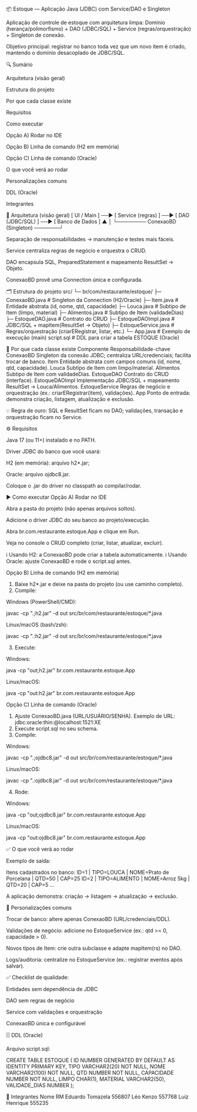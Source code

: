 📦 Estoque — Aplicação Java (JDBC) com Service/DAO e Singleton

Aplicação de controle de estoque com arquitetura limpa:
Domínio (herança/polimorfismo) + DAO (JDBC/SQL) + Service (regras/orquestração) + Singleton de conexão.

Objetivo principal: registrar no banco toda vez que um novo item é criado, mantendo o domínio desacoplado de JDBC/SQL.

🔍 Sumário

Arquitetura (visão geral)

Estrutura do projeto

Por que cada classe existe

Requisitos

Como executar

Opção A) Rodar no IDE

Opção B) Linha de comando (H2 em memória)

Opção C) Linha de comando (Oracle)

O que você verá ao rodar

Personalizações comuns

DDL (Oracle)

Integrantes

🧭 Arquitetura (visão geral)
[ UI / Main ] ──▶ [ Service (regras) ] ──▶ [ DAO (JDBC/SQL) ] ──▶ [ Banco de Dados ]
                         ▲                            │
                         └──────── ConexaoBD (Singleton) ───────┘


Separação de responsabilidades → manutenção e testes mais fáceis.

Service centraliza regras de negócio e orquestra o CRUD.

DAO encapsula SQL, PreparedStatement e mapeamento ResultSet → Objeto.

ConexaoBD provê uma Connection única e configurada.

🗂️ Estrutura do projeto
src/
└─ br/com/restaurante/estoque/
   ├─ ConexaoBD.java          # Singleton da Connection (H2/Oracle)
   ├─ Item.java               # Entidade abstrata (id, nome, qtd, capacidade)
   ├─ Louca.java              # Subtipo de Item (limpo, material)
   ├─ Alimentos.java          # Subtipo de Item (validadeDias)
   ├─ EstoqueDAO.java         # Contrato do CRUD
   ├─ EstoqueDAOImpl.java     # JDBC/SQL + mapItem(ResultSet → Objeto)
   ├─ EstoqueService.java     # Regras/orquestração (criarERegistrar, listar, etc.)
   └─ App.java                # Exemplo de execução (main)
script.sql                    # DDL para criar a tabela ESTOQUE (Oracle)

🧠 Por que cada classe existe
Componente	Responsabilidade-chave
ConexaoBD	Singleton da conexão JDBC; centraliza URL/credenciais; facilita trocar de banco.
Item	Entidade abstrata com campos comuns (id, nome, qtd, capacidade).
Louca	Subtipo de Item com limpo/material.
Alimentos	Subtipo de Item com validadeDias.
EstoqueDAO	Contrato do CRUD (interface).
EstoqueDAOImpl	Implementação JDBC/SQL + mapeamento ResultSet → Louca/Alimentos.
EstoqueService	Regras de negócio e orquestração (ex.: criarERegistrar(item), validações).
App	Ponto de entrada: demonstra criação, listagem, atualização e exclusão.

💡 Regra de ouro: SQL e ResultSet ficam no DAO; validações, transação e orquestração ficam no Service.

⚙️ Requisitos

Java 17 (ou 11+) instalado e no PATH.

Driver JDBC do banco que você usará:

H2 (em memória): arquivo h2*.jar;

Oracle: arquivo ojdbc8.jar.

Coloque o .jar do driver no classpath ao compilar/rodar.

▶️ Como executar
Opção A) Rodar no IDE

Abra a pasta do projeto (não apenas arquivos soltos).

Adicione o driver JDBC do seu banco ao projeto/execução.

Abra br.com.restaurante.estoque.App e clique em Run.

Veja no console o CRUD completo (criar, listar, atualizar, excluir).

ℹ️ Usando H2: a ConexaoBD pode criar a tabela automaticamente.
ℹ️ Usando Oracle: ajuste ConexaoBD e rode o script.sql antes.

Opção B) Linha de comando (H2 em memória)

1) Baixe h2*.jar e deixe na pasta do projeto (ou use caminho completo).
2) Compile:

Windows (PowerShell/CMD):

javac -cp ".;h2.jar" -d out src/br/com/restaurante/estoque/*.java


Linux/macOS (bash/zsh):

javac -cp ".:h2.jar" -d out src/br/com/restaurante/estoque/*.java


3) Execute:

Windows:

java -cp "out;h2.jar" br.com.restaurante.estoque.App


Linux/macOS:

java -cp "out:h2.jar" br.com.restaurante.estoque.App

Opção C) Linha de comando (Oracle)

1) Ajuste ConexaoBD.java (URL/USUÁRIO/SENHA).
Exemplo de URL: jdbc:oracle:thin:@localhost:1521:XE
2) Execute script.sql no seu schema.
3) Compile:

Windows:

javac -cp ".;ojdbc8.jar" -d out src/br/com/restaurante/estoque/*.java


Linux/macOS:

javac -cp ".:ojdbc8.jar" -d out src/br/com/restaurante/estoque/*.java


4) Rode:

Windows:

java -cp "out;ojdbc8.jar" br.com.restaurante.estoque.App


Linux/macOS:

java -cp "out:ojdbc8.jar" br.com.restaurante.estoque.App

✅ O que você verá ao rodar

Exemplo de saída:

Itens cadastrados no banco:
ID=1 | TIPO=LOUCA    | NOME=Prato de Porcelana | QTD=50 | CAP=25
ID=2 | TIPO=ALIMENTO | NOME=Arroz 5kg          | QTD=20 | CAP=5
...


A aplicação demonstra: criação → listagem → atualização → exclusão.

🧩 Personalizações comuns

Trocar de banco: altere apenas ConexaoBD (URL/credenciais/DDL).

Validações de negócio: adicione no EstoqueService (ex.: qtd >= 0, capacidade > 0).

Novos tipos de Item: crie outra subclasse e adapte mapItem(rs) no DAO.

Logs/auditoria: centralize no EstoqueService (ex.: registrar eventos após salvar).

✅ Checklist de qualidade:

 Entidades sem dependência de JDBC

 DAO sem regras de negócio

 Service com validações e orquestração

 ConexaoBD única e configurável

🗄️ DDL (Oracle)

Arquivo script.sql:

CREATE TABLE ESTOQUE (
    ID             NUMBER GENERATED BY DEFAULT AS IDENTITY PRIMARY KEY,
    TIPO           VARCHAR2(20)    NOT NULL,
    NOME           VARCHAR2(100)   NOT NULL,
    QTD            NUMBER          NOT NULL,
    CAPACIDADE     NUMBER          NOT NULL,
    LIMPO          CHAR(1),
    MATERIAL       VARCHAR2(50),
    VALIDADE_DIAS  NUMBER
);

👥 Integrantes
Nome	RM
Eduardo Tomazela	556807
Léo Kenzo	557768
Luiz Henrique	555235
